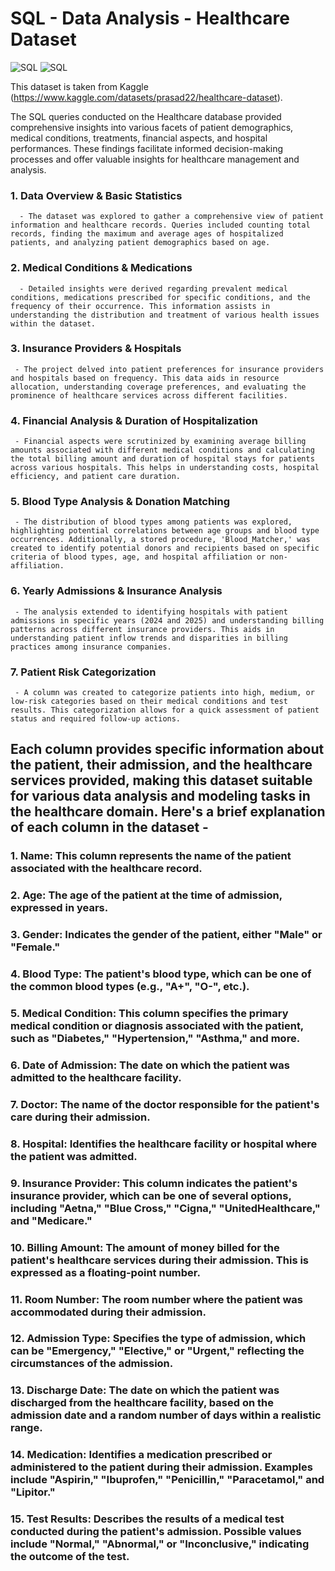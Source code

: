 # SQL - Data Analysis - Healthcare Dataset 
![SQL](https://img.shields.io/badge/Language-%20SQL-yellow/Workbench)
![SQL](https://img.shields.io/badge/Workbench-%20MySQL-green)

This dataset is taken from Kaggle (https://www.kaggle.com/datasets/prasad22/healthcare-dataset).

The SQL queries conducted on the Healthcare database provided comprehensive insights into various facets of patient demographics, medical conditions, treatments, financial aspects, and hospital performances. These findings facilitate informed decision-making processes and offer valuable insights for healthcare management and analysis. 

### 1. **Data Overview & Basic Statistics**
      - The dataset was explored to gather a comprehensive view of patient information and healthcare records. Queries included counting total records, finding the maximum and average ages of hospitalized patients, and analyzing patient demographics based on age.

### 2. **Medical Conditions & Medications**
      - Detailed insights were derived regarding prevalent medical conditions, medications prescribed for specific conditions, and the frequency of their occurrence. This information assists in understanding the distribution and treatment of various health issues within the dataset.

### 3. **Insurance Providers & Hospitals**
     - The project delved into patient preferences for insurance providers and hospitals based on frequency. This data aids in resource allocation, understanding coverage preferences, and evaluating the prominence of healthcare services across different facilities.

### 4. **Financial Analysis & Duration of Hospitalization**
     - Financial aspects were scrutinized by examining average billing amounts associated with different medical conditions and calculating the total billing amount and duration of hospital stays for patients across various hospitals. This helps in understanding costs, hospital efficiency, and patient care duration.

### 5. **Blood Type Analysis & Donation Matching**
     - The distribution of blood types among patients was explored, highlighting potential correlations between age groups and blood type occurrences. Additionally, a stored procedure, 'Blood_Matcher,' was created to identify potential donors and recipients based on specific criteria of blood types, age, and hospital affiliation or non-affiliation.

### 6. **Yearly Admissions & Insurance Analysis**
     - The analysis extended to identifying hospitals with patient admissions in specific years (2024 and 2025) and understanding billing patterns across different insurance providers. This aids in understanding patient inflow trends and disparities in billing practices among insurance companies.

### 7. **Patient Risk Categorization**
     - A column was created to categorize patients into high, medium, or low-risk categories based on their medical conditions and test results. This categorization allows for a quick assessment of patient status and required follow-up actions.

## Each column provides specific information about the patient, their admission, and the healthcare services provided, making this dataset suitable for various data analysis and modeling tasks in the healthcare domain. Here's a brief explanation of each column in the dataset -

### 1. Name: This column represents the name of the patient associated with the healthcare record.
### 2. Age: The age of the patient at the time of admission, expressed in years.
### 3. Gender: Indicates the gender of the patient, either "Male" or "Female."
### 4. Blood Type: The patient's blood type, which can be one of the common blood types (e.g., "A+", "O-", etc.).
### 5. Medical Condition: This column specifies the primary medical condition or diagnosis associated with the patient, such as "Diabetes," "Hypertension," "Asthma," and more.
### 6. Date of Admission: The date on which the patient was admitted to the healthcare facility.
### 7. Doctor: The name of the doctor responsible for the patient's care during their admission.
### 8. Hospital: Identifies the healthcare facility or hospital where the patient was admitted.
### 9. Insurance Provider: This column indicates the patient's insurance provider, which can be one of several options, including "Aetna," "Blue Cross," "Cigna," "UnitedHealthcare," and "Medicare."
### 10. Billing Amount: The amount of money billed for the patient's healthcare services during their admission. This is expressed as a floating-point number.
### 11. Room Number: The room number where the patient was accommodated during their admission.
### 12. Admission Type: Specifies the type of admission, which can be "Emergency," "Elective," or "Urgent," reflecting the circumstances of the admission.
### 13. Discharge Date: The date on which the patient was discharged from the healthcare facility, based on the admission date and a random number of days within a realistic range.
### 14. Medication: Identifies a medication prescribed or administered to the patient during their admission. Examples include "Aspirin," "Ibuprofen," "Penicillin," "Paracetamol," and "Lipitor."
### 15. Test Results: Describes the results of a medical test conducted during the patient's admission. Possible values include "Normal," "Abnormal," or "Inconclusive," indicating the outcome of the test.
   
 